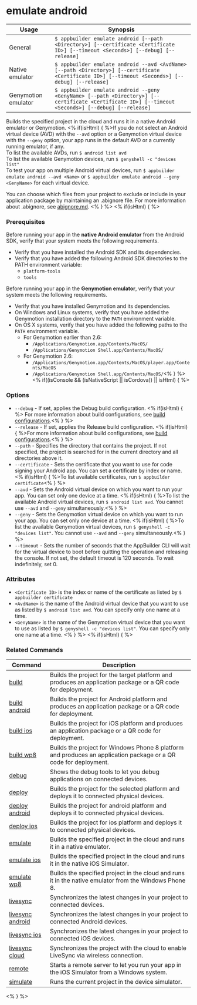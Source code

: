 emulate android
==========

Usage | Synopsis
------|-------
General | `$ appbuilder emulate android [--path <Directory>] [--certificate <Certificate ID>] [--timeout <Seconds>] [--debug] [--release]`
Native emulator | `$ appbuilder emulate android --avd <AvdName> [--path <Directory>] [--certificate <Certificate ID>] [--timeout <Seconds>] [--debug] [--release]`
Genymotion emulator | `$ appbuilder emulate android --geny <GenyName> [--path <Directory>] [--certificate <Certificate ID>] [--timeout <Seconds>] [--debug] [--release]`

Builds the specified project in the cloud and runs it in a native Android emulator or Genymotion. <% if(isHtml) { %>If you do not select an Android virtual device (AVD) with the `--avd` option or a Genymotion virtual device with the `--geny` option, your app runs in the default AVD or a currently running emulator, if any.  
To list the available AVDs, run `$ android list avd`  
To list the available Genymotion devices, run `$ genyshell -c "devices list"`  
To test your app on multiple Android virtual devices, run `$ appbuilder emulate android --avd <Name>` or `$ appbuilder emulate android --geny <GenyName>` for each virtual device.

You can choose which files from your project to exclude or include in your application package by maintaining an .abignore file. For more information about .abignore, see [abignore.md](https://github.com/Icenium/icenium-cli/blob/release/ABIGNORE.md).
<% } %> 
<% if(isHtml) { %>
### Prerequisites
Before running your app in the **native Android emulator** from the Android SDK, verify that your system meets the following requirements.
* Verify that you have installed the Android SDK and its dependencies.
* Verify that you have added the following Android SDK directories to the PATH environment variable:
    * `platform-tools`
    * `tools`

Before running your app in the **Genymotion emulator**, verify that your system meets the following requirements.
* Verify that you have installed Genymotion and its dependencies.
* On Windows and Linux systems, verify that you have added the Genymotion installation directory to the `PATH` environment variable.
* On OS X systems, verify that you have added the following paths to the `PATH` environment variable.
    * For Genymotion earlier than 2.6:
        * `/Applications/Genymotion.app/Contents/MacOS/`
        * `/Applications/Genymotion Shell.app/Contents/MacOS/`
    * For Genymotion 2.6:
        * `/Applications/Genymotion.app/Contents/MacOS/player.app/Contents/MacOS`
        * `/Applications/Genymotion Shell.app/Contents/MacOS/`<% } %>
<% if((isConsole && (isNativeScript || isCordova)) || isHtml) { %>
### Options
* `--debug` - If set, applies the Debug build configuration. <% if(isHtml) { %> For more information about build configurations, see [build configurations](http://docs.telerik.com/platform/appbuilder/build-configurations/overview).<% } %>
* `--release` - If set, applies the Release build configuration. <% if(isHtml) { %>For more information about build configurations, see [build configurations](http://docs.telerik.com/platform/appbuilder/build-configurations/overview).<% } %>
* `--path` - Specifies the directory that contains the project. If not specified, the project is searched for in the current directory and all directories above it.
* `--certificate` - Sets the certificate that you want to use for code signing your Android app. You can set a certificate by index or name. <% if(isHtml) { %>To list available certificates, run `$ appbuilder certificate`<% } %> 
* `--avd` - Sets the Android virtual device on which you want to run your app. You can set only one device at a time. <% if(isHtml) { %>To list the available Android virtual devices, run `$ android list avd`. You cannot use `--avd` and `--geny` simultaneously.<% } %> 
* `--geny` - Sets the Genymotion virtual device on which you want to run your app. You can set only one device at a time. <% if(isHtml) { %>To list the available Genymotion virtual devices, run `$ genyshell -c "devices list"`. You cannot use `--avd` and `--geny` simultaneously.<% } %>
* `--timeout` - Sets the number of seconds that the AppBuilder CLI will wait for the virtual device to boot before quitting the operation and releasing the console. If not set, the default timeout is 120 seconds. To wait indefinitely, set 0.

### Attributes
* `<Certificate ID>` is the index or name of the certificate as listed by `$ appbuilder certificate`
* `<AvdName>` is the name of the Android virtual device that you want to use as listed by `$ android list avd`. You can specify only one name at a time.
* `<GenyName>` is the name of the Genymotion virtual device that you want to use as listed by `$ genyshell -c "devices list"`. You can specify only one name at a time.
<% } %>
<% if(isHtml) { %> 
### Related Commands

Command | Description
----------|----------
[build](build.html) | Builds the project for the target platform and produces an application package or a QR code for deployment.
[build android](build-android.html) | Builds the project for Android platform and produces an application package or a QR code for deployment.
[build ios](build-ios.html) | Builds the project for iOS platform and produces an application package or a QR code for deployment.
[build wp8](build-wp8.html) | Builds the project for Windows Phone 8 platform and produces an application package or a QR code for deployment.
[debug](debug.html) | Shows the debug tools to let you debug applications on connected devices.
[deploy](deploy.html) | Builds the project for the selected platform and deploys it to connected physical devices.
[deploy android](deploy-android.html) | Builds the project for android platform and deploys it to connected physical devices.
[deploy ios](deploy-ios.html) | Builds the project for ios platform and deploys it to connected physical devices.
[emulate](emulate.html) | Builds the specified project in the cloud and runs it in a native emulator.
[emulate ios](emulate-ios.html) | Builds the specified project in the cloud and runs it in the native iOS Simulator.
[emulate wp8](emulate-wp8.html) | Builds the specified project in the cloud and runs it in the native emulator from the Windows Phone 8.
[livesync](livesync.html) | Synchronizes the latest changes in your project to connected devices.
[livesync android](livesync-android.html) | Synchronizes the latest changes in your project to connected Android devices.
[livesync ios](livesync-ios.html) | Synchronizes the latest changes in your project to connected iOS devices.
[livesync cloud](livesync-cloud.html) | Synchronizes the project with the cloud to enable LiveSync via wireless connection.
[remote](remote.html) | Starts a remote server to let you run your app in the iOS Simulator from a Windows system.
[simulate](simulate.html) | Runs the current project in the device simulator.
<% } %>
